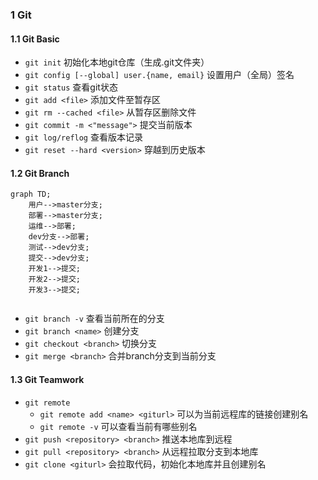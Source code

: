 ### 1 Git

#### 1.1 Git Basic

* `git init`	初始化本地git仓库（生成.git文件夹）
* `git config [--global] user.{name, email}`	设置用户（全局）签名
* `git status`	查看git状态
* `git add <file>`	添加文件至暂存区
* `git rm --cached <file>`	从暂存区删除文件
* `git commit -m <"message">`	提交当前版本
* `git log/reflog`	查看版本记录
* `git reset --hard <version>`	穿越到历史版本



#### 1.2 Git Branch

```mermaid
graph TD;
	用户-->master分支;
	部署-->master分支;
	运维-->部署;
	dev分支-->部署;
	测试-->dev分支;
	提交-->dev分支;
	开发1-->提交;
	开发2-->提交;
	开发3-->提交;
	
```

* `git branch -v`	查看当前所在的分支
* `git branch <name>`	创建分支 
* `git checkout <branch>`	切换分支
* `git merge <branch>`	合并branch分支到当前分支 



#### 1.3 Git Teamwork

* `git remote`
  * `git remote add <name> <giturl>`	可以为当前远程库的链接创建别名
  * `git remote -v`	可以查看当前有哪些别名
* `git push <repository> <branch>`     推送本地库到远程
* `git pull <repository> <branch>`     从远程拉取分支到本地库
* `git clone <giturl>`    会拉取代码，初始化本地库并且创建别名

